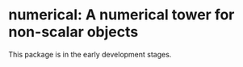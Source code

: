 # numerical: A numerical tower for non-scalar objects

This package is in the early development stages.
